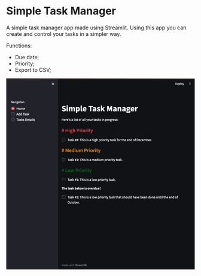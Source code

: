 # Simple Task Manager
A simple task manager app made using Streamlit. Using this app you can create and control your tasks in a simpler way.

Functions:
- Due date;
- Priority;
- Export to CSV;

![alt text](https://github.com/nilsonsales/task-manager/blob/master/imgs/home_page.png?raw=true)